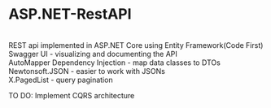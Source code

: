 # ASP.NET-RestAPI
<br>
REST api implemented in ASP.NET Core using Entity Framework(Code First)<br>
Swagger UI - visualizing and documenting the API  <br>
AutoMapper Dependency Injection - map data classes to DTOs<br>
Newtonsoft.JSON - easier to work with JSONs <br>
X.PagedList - query pagination <br>

TO DO:
Implement CQRS architecture
